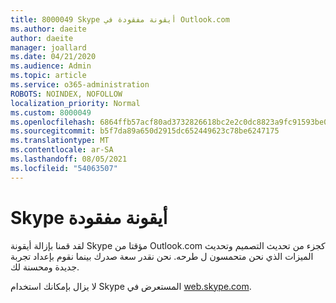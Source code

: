 ```yaml
---
title: 8000049 Skype أيقونة مفقودة في Outlook.com
ms.author: daeite
author: daeite
manager: joallard
ms.date: 04/21/2020
ms.audience: Admin
ms.topic: article
ms.service: o365-administration
ROBOTS: NOINDEX, NOFOLLOW
localization_priority: Normal
ms.custom: 8000049
ms.openlocfilehash: 6864ffb57acf80ad3732826618bc2e2c0dc8823a9fc91593be0a3697cd110ca0
ms.sourcegitcommit: b5f7da89a650d2915dc652449623c78be6247175
ms.translationtype: MT
ms.contentlocale: ar-SA
ms.lasthandoff: 08/05/2021
ms.locfileid: "54063507"
---
```

# <a name="skype-icon-missing"></a>Skype أيقونة مفقودة

لقد قمنا بإزالة أيقونة Skype مؤقتا من Outlook.com كجزء من تحديث التصميم وتحديث الميزات الذي نحن متحمسون ل طرحه. نحن نقدر سعة صدرك بينما نقوم بإعداد تجربة جديدة ومحسنة لك.

لا يزال بإمكانك استخدام Skype المستعرض في [web.skype.com](https://web.skype.com).